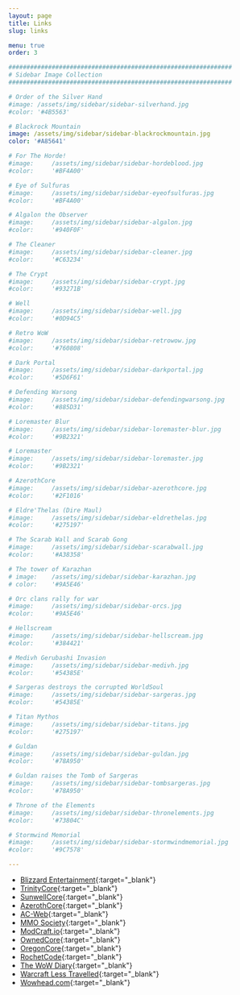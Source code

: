 ```yaml
---
layout: page
title: Links
slug: links

menu: true
order: 3

##############################################################
# Sidebar Image Collection
##############################################################

# Order of the Silver Hand
#image: /assets/img/sidebar/sidebar-silverhand.jpg
#color: '#4B5563'

# Blackrock Mountain
image: /assets/img/sidebar/sidebar-blackrockmountain.jpg
color: '#A85641'

# For The Horde!
#image: 	/assets/img/sidebar/sidebar-hordeblood.jpg
#color: 	'#BF4A00'

# Eye of Sulfuras
#image: 	/assets/img/sidebar/sidebar-eyeofsulfuras.jpg
#color: 	'#BF4A00'

# Algalon the Observer
#image: 	/assets/img/sidebar/sidebar-algalon.jpg
#color: 	'#940F0F'

# The Cleaner
#image: 	/assets/img/sidebar/sidebar-cleaner.jpg
#color: 	'#C63234'

# The Crypt
#image: 	/assets/img/sidebar/sidebar-crypt.jpg
#color: 	'#93271B'

# Well
#image: 	/assets/img/sidebar/sidebar-well.jpg
#color: 	'#0D94C5'

# Retro WoW
#image: 	/assets/img/sidebar/sidebar-retrowow.jpg
#color: 	'#760808'

# Dark Portal
#image: 	/assets/img/sidebar/sidebar-darkportal.jpg
#color: 	'#5D6F61'

# Defending Warsong
#image: 	/assets/img/sidebar/sidebar-defendingwarsong.jpg
#color: 	'#885D31'

# Loremaster Blur
#image: 	/assets/img/sidebar/sidebar-loremaster-blur.jpg
#color: 	'#9B2321'

# Loremaster
#image: 	/assets/img/sidebar/sidebar-loremaster.jpg
#color: 	'#9B2321'

# AzerothCore
#image: 	/assets/img/sidebar/sidebar-azerothcore.jpg
#color: 	'#2F1016'

# Eldre'Thelas (Dire Maul)
#image: 	/assets/img/sidebar/sidebar-eldrethelas.jpg
#color: 	'#275197'

# The Scarab Wall and Scarab Gong
#image: 	/assets/img/sidebar/sidebar-scarabwall.jpg
#color: 	'#A38358'

# The tower of Karazhan
# image: 	/assets/img/sidebar/sidebar-karazhan.jpg
# color: 	'#9A5E46'

# Orc clans rally for war
#image: 	/assets/img/sidebar/sidebar-orcs.jpg
#color: 	'#9A5E46'

# Hellscream
#image: 	/assets/img/sidebar/sidebar-hellscream.jpg
#color: 	'#384421'

# Medivh Gerubashi Invasion
#image: 	/assets/img/sidebar/sidebar-medivh.jpg
#color: 	'#54385E'

# Sargeras destroys the corrupted WorldSoul
#image: 	/assets/img/sidebar/sidebar-sargeras.jpg
#color: 	'#54385E'

# Titan Mythos
#image: 	/assets/img/sidebar/sidebar-titans.jpg
#color: 	'#275197'

# Guldan
#image: 	/assets/img/sidebar/sidebar-guldan.jpg
#color: 	'#78A950'

# Guldan raises the Tomb of Sargeras
#image: 	/assets/img/sidebar/sidebar-tombsargeras.jpg
#color: 	'#78A950'

# Throne of the Elements
#image: 	/assets/img/sidebar/sidebar-thronelements.jpg
#color: 	'#73804C'

# Stormwind Memorial
#image: 	/assets/img/sidebar/sidebar-stormwindmemorial.jpg
#color: 	'#9C7578'

---
```


- [Blizzard Entertainment](http://blizzard.com){:target="_blank"}
- [TrinityCore](https://github.com/TrinityCore/TrinityCore/blob/3.3.5/THANKS){:target="_blank"}
- [SunwellCore](http://www.azerothcore.org/pages/sunwell.pl/){:target="_blank"}
- [AzerothCore](https://github.com/AzerothCore/azerothcore-wotlk/graphs/contributors){:target="_blank"}
- [AC-Web](http://ac-web.org/){:target="_blank"}
- [MMO Society](https://www.mmo-society.com){:target="_blank"}
- [ModCraft.io](http://modcraft.io/){:target="_blank"}
- [OwnedCore](http://ownedcore.com/){:target="_blank"}
- [OregonCore](https://wiki.oregon-core.net/){:target="_blank"}
- [RochetCode](http://rochet2.github.io/downloads/){:target="_blank"}
- [The WoW Diary](https://www.amazon.com/WoW-Diary-Journal-Computer-Development/dp/B07LB927QF){:target="_blank"}
- [Warcraft Less Travelled](http://warcraftlesstraveled.com){:target="_blank"}
- [Wowhead.com](http://wowead.com){:target="_blank"}